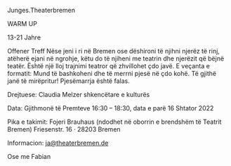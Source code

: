 Junges.Theaterbremen 

 

WARM UP 

13-21 Jahre  

Offener Treff
Nëse jeni i ri në Bremen ose dëshironi të njihni njerëz të rinj, atëherë ejani në ngrohje, këtu do të njiheni me teatrin dhe njerëzit që bëjnë teatër. Është një lloj trajnimi teatror që zhvillohet çdo javë. E veçanta e formatit: Mund të bashkoheni dhe të merrni pjesë në çdo kohë. Të gjithë janë të mirëpritur! Pjesëmarrja është falas.

 

Drejtuese: Claudia Melzer shkencëtare e kulturës

Data: Gjithmonë të Premteve 16:30 – 18:30, data e parë 16 Shtator 2022

Pika e takimit: Fojeri Brauhaus (ndodhet në oborrin e brendshëm të Teatrit Bremen) Friesenstr. 16 · 28203 Bremen

 

Informacion: ja@theaterbremen.de

Ose me Fabian
